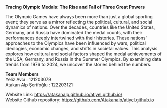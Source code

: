 **Tracing Olympic Medals: The Rise and Fall of Three Great Powers**

The Olympic Games have always been more than just a global sporting event; they serve as a mirror reflecting the political, cultural, and social dynamics of nations. Over the decades, countries like the United States, Germany, and Russia have dominated the medal counts, with their performances deeply intertwined with their histories. These nations' approaches to the Olympics have been influenced by wars, political ideologies, economic changes, and shifts in societal values. This analysis explores how cultural and social factors shaped the medal achievements of the USA, Germany, and Russia in the Summer Olympics. By examining data trends from 1976 to 2024, we uncover the stories behind the numbers.


**Team Members**<br>
Yeliz Avcı : 121203079<br>
Atakan Alp Şerifoğlu : 122203121<br>

Website Link: https://atakanalp.github.io/atiyel.github.io/<br>
Website Github repository: https://github.com/Atakanalp/atiyel.github.io

